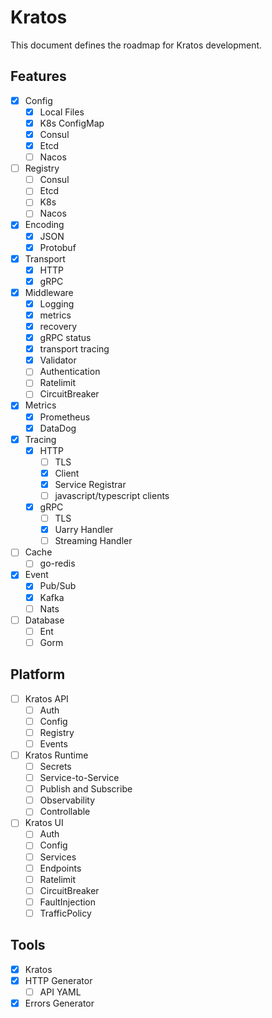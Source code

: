 # Kratos

This document defines the roadmap for Kratos development.

## Features
- [x] Config
    - [x] Local Files
    - [x] K8s ConfigMap
    - [x] Consul
    - [x] Etcd
    - [ ] Nacos
- [ ] Registry
    - [ ] Consul
    - [ ] Etcd
    - [ ] K8s
    - [ ] Nacos
- [x] Encoding
    - [x] JSON
    - [x] Protobuf
- [x] Transport
    - [x] HTTP
    - [x] gRPC
- [x] Middleware
    - [x] Logging
    - [x] metrics
    - [x] recovery
    - [x] gRPC status
    - [x] transport tracing
    - [x] Validator
    - [ ] Authentication
    - [ ] Ratelimit
    - [ ] CircuitBreaker
- [x] Metrics
    - [x] Prometheus
    - [x] DataDog
- [x] Tracing
    - [x] HTTP
        - [ ] TLS
        - [x] Client
        - [x] Service Registrar
        - [ ] javascript/typescript clients
    - [x] gRPC
        - [ ] TLS
        - [x] Uarry Handler
        - [ ] Streaming Handler
- [ ] Cache
    - [ ] go-redis
- [x] Event
    - [x] Pub/Sub
    - [x] Kafka
    - [ ] Nats
- [ ] Database
    - [ ] Ent
    - [ ] Gorm

## Platform
- [ ] Kratos API
    - [ ] Auth
    - [ ] Config
    - [ ] Registry
    - [ ] Events
- [ ] Kratos Runtime
    - [ ] Secrets
    - [ ] Service-to-Service
    - [ ] Publish and Subscribe
    - [ ] Observability
    - [ ] Controllable
- [ ] Kratos UI
    - [ ] Auth
    - [ ] Config
    - [ ] Services
    - [ ] Endpoints
    - [ ] Ratelimit
    - [ ] CircuitBreaker
    - [ ] FaultInjection
    - [ ] TrafficPolicy

## Tools
- [x] Kratos
- [x] HTTP Generator
    - [ ] API YAML
- [x] Errors Generator
